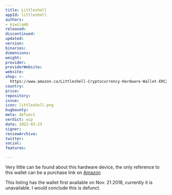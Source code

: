 ```yaml
---
title: Littleshell
appId: littleshell
authors:
- kiwilamb
released: 
discontinued: 
updated: 
version: 
binaries: 
dimensions: 
weight: 
provider: 
providerWebsite: 
website: 
shop: >-
  https://www.amazon.ca/Littleshell-Cryptocurrency-Hardware-Wallet-ERC20-tokens/dp/B07KPT79RN
country: 
price: 
repository: 
issue: 
icon: littleshell.png
bugbounty: 
meta: defunct
verdict: wip
date: 2022-03-23
signer: 
reviewArchive: 
twitter: 
social: 
features: 

---
```


Very little can be found about this hardware device, the only reference to this wallet can be a purchase link on [Amazon](https://www.amazon.ca/Littleshell-Cryptocurrency-Hardware-Wallet-ERC20-tokens/dp/B07KPT79RN)

This listing has the wallet first available on Nov. 21 2018, currently it is unavailable. I would conclude this is defunct.